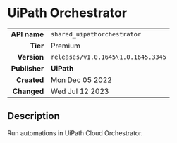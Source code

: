 # UiPath Orchestrator
| | |
|-:|-|
|**API name**|`shared_uipathorchestrator`|
|**Tier**|Premium|
|**Version**|`releases/v1.0.1645\1.0.1645.3345`|
|**Publisher**|**UiPath**|
|**Created**|Mon Dec 05 2022|
|**Changed**|Wed Jul 12 2023|

## Description
Run automations in UiPath Cloud Orchestrator.
